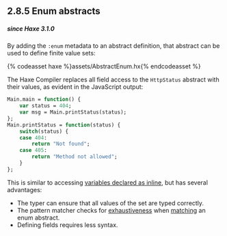 ## 2.8.5 Enum abstracts

##### since Haxe 3.1.0

By adding the `:enum` metadata to an abstract definition, that abstract can be used to define finite value sets:

{% codeasset haxe %}assets/AbstractEnum.hx{% endcodeasset %}

The Haxe Compiler replaces all field access to the `HttpStatus` abstract with their values, as evident in the JavaScript output:

```haxe
Main.main = function() {
	var status = 404;
	var msg = Main.printStatus(status);
};
Main.printStatus = function(status) {
	switch(status) {
	case 404:
		return "Not found";
	case 405:
		return "Method not allowed";
	}
};
```

This is similar to accessing [variables declared as inline](class-field-inline.md), but has several advantages:

* The typer can ensure that all values of the set are typed correctly.
* The pattern matcher checks for [exhaustiveness](lf-pattern-matching-exhaustiveness.md) when [matching](lf-pattern-matching.md) an enum abstract.
* Defining fields requires less syntax.

